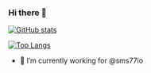 ### Hi there 👋

[![GitHub stats](https://github-readme-stats.vercel.app/api?username=matthiez)](https://github.com/anuraghazra/github-readme-stats)

[![Top Langs](https://github-readme-stats.vercel.app/api/top-langs/?username=matthiez&layout=compact)](https://github.com/anuraghazra/github-readme-stats)


- 🔭 I’m currently working for @sms77io
